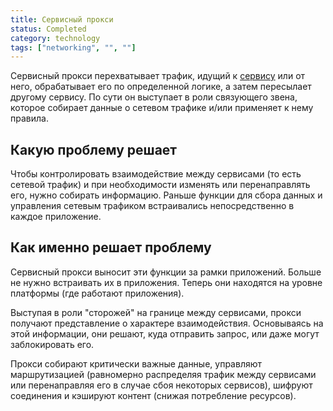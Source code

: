 ```yaml
---
title: Сервисный прокси
status: Completed
category: technology
tags: ["networking", "", ""]
---
```


Сервисный прокси перехватывает трафик, идущий к [сервису](/ru/service/) или от него, 
обрабатывает его по определенной логике, а затем пересылает другому сервису. 
По сути он выступает в роли связующего звена, которое собирает данные о сетевом трафике и/или применяет к нему правила.

## Какую проблему решает

Чтобы контролировать взаимодействие между сервисами (то есть сетевой трафик) и 
при необходимости изменять или перенаправлять его, нужно собирать информацию. 
Раньше функции для сбора данных и управления сетевым трафиком встраивались непосредственно в каждое приложение.

## Как именно решает проблему

Сервисный прокси выносит эти функции за рамки приложений. 
Больше не нужно встраивать их в приложения. 
Теперь они находятся на уровне платформы (где работают приложения).

Выступая в роли "сторожей" на границе между сервисами, прокси получают представление о характере взаимодействия. 
Основываясь на этой информации, они решают, куда отправить запрос, или даже могут заблокировать его.

Прокси собирают критически важные данные, управляют маршрутизацией (равномерно распределяя трафик между сервисами или перенаправляя его в случае сбоя некоторых сервисов), 
шифруют соединения и кэшируют контент (снижая потребление ресурсов).

